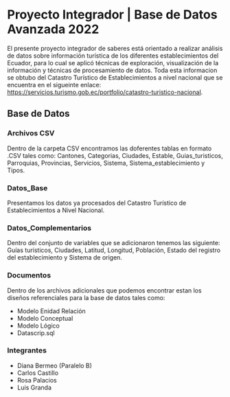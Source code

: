 # Proyecto Integrador | Base de Datos Avanzada 2022
El presente proyecto integrador de saberes está orientado a realizar análisis de datos sobre información turística de los diferentes establecimientos del Ecuador, para lo cual se aplicó técnicas de exploración, visualización de la información y técnicas de procesamiento de datos.
Toda esta informacion se obtubo del Catastro Turístico de Establecimientos a nivel nacional que se encuentra en el sigueinte enlace:
https://servicios.turismo.gob.ec/portfolio/catastro-turistico-nacional.
## Base de Datos
### Archivos CSV
Dentro de la carpeta CSV encontramos las doferentes tablas en formato .CSV tales como: Cantones, Categorias, Ciudades, Estable, Guias_turisticos, Parroquias, Provincias, Servicios, Sistema, Sistema_establecimiento y Tipos.
### Datos_Base
Presentamos los datos ya procesados del Catastro Turístico de Establecimientos a Nivel Nacional.
### Datos_Complementarios
Dentro del conjunto de variables que se adicionaron tenemos las siguiente: Guías turísticos, Ciudades, Latitud, Longitud, Población, Estado del registro del establecimiento y Sistema de origen.
### Documentos
Dentro de los archivos adicionales que podemos encontrar estan los diseños referenciales para la base de datos tales como:
- Modelo Enidad Relación
- Modelo Conceptual
- Modelo Lógico
- Datascrip.sql
### Integrantes
- Diana Bermeo (Paralelo B)
- Carlos Castillo
- Rosa Palacios
- Luis Granda
